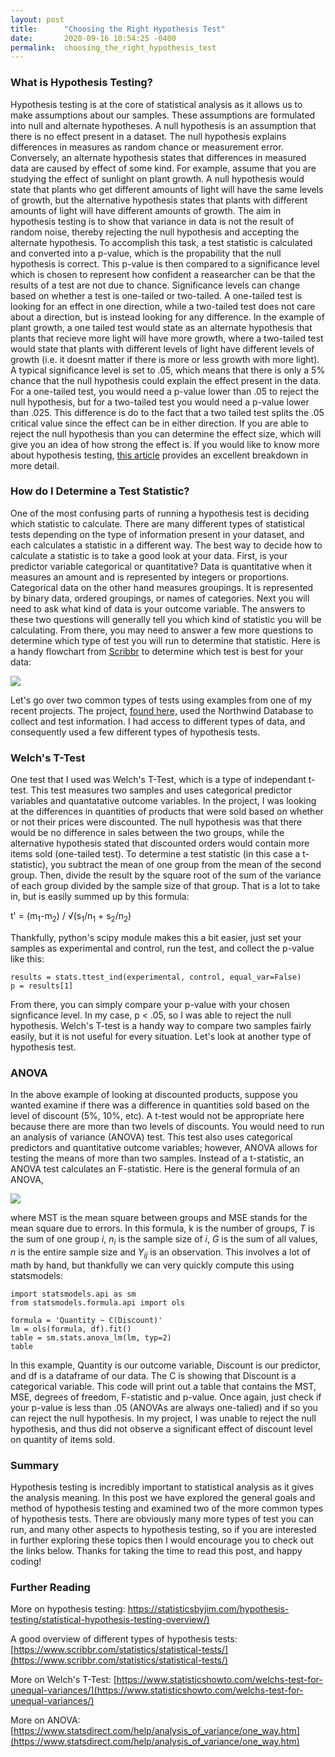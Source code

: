 ```yaml
---
layout: post
title:      "Choosing the Right Hypothesis Test"
date:       2020-09-16 10:54:25 -0400
permalink:  choosing_the_right_hypothesis_test
---
```



### What is Hypothesis Testing?

Hypothesis testing is at the core of statistical analysis as it allows us to make assumptions about our samples. These assumptions are formulated into null and alternate hypotheses. A null hypothesis is an assumption that there is no effect present in a dataset. The null hypothesis explains differences in measures as random chance or measurement error. Conversely, an alternate hypothesis states that differences in measured data are caused by effect of some kind. For example, assume that you are studying the effect of sunlight on plant growth. A null hypothesis would state that plants who get different amounts of light will have the same levels of growth, but the alternative hypothesis states that plants with different amounts of light will have different amounts of growth. The aim in hypothesis testing is to show that variance in data is not the result of random noise, thereby rejecting the null hypothesis and accepting the alternate hypothesis. To accomplish this task, a test statistic is calculated and converted into a p-value, which is the propability that the null hypothesis is correct. This p-value is then compared to a significance level which is chosen to represent how confident a reasearcher can be that the results of a test are not due to chance. Significance levels can change based on whether a test is one-tailed or two-tailed.  A one-tailed test is looking for an effect in one direction, while a two-tailed test does not care about a direction, but is instead looking for any difference. In the example of plant growth, a one tailed test would state as an alternate hypothesis that plants that recieve more light will have more growth, where a two-tailed test would state that plants with different levels of light have different levels of growth (i.e. it doesnt matter if there is more or less growth with more light). A typical significance level is set to .05, which means that there is only a 5% chance that the null hypothesis could explain the effect present in the data. For a one-tailed test, you would need a p-value lower than .05 to reject the null hypothesis, but for a two-tailed test you would need a p-value lower than .025. This difference is do to the fact that a two tailed test splits the .05 critical value since the effect can be in either direction. If you are able to reject the null hypothesis than you can determine the effect size, which will give you an idea of how strong the effect is. If you would like to know more about hypothesis testing, [this article](https://statisticsbyjim.com/hypothesis-testing/statistical-hypothesis-testing-overview/) provides an excellent breakdown in more detail.

### How do I Determine a Test Statistic?
One of the most confusing parts of running a hypothesis test is deciding which statistic to calculate.  There are many different types of statistical tests depending on the type of information present in your dataset, and each calculates a statistic in a different way. The best way to decide how to calculate a statistic is to take a good look at your data. First, is your predictor variable categorical or quantitative? Data is quantitative when it measures an amount and is represented by integers or proportions. Categorical data on the other hand measures groupings. It is represented by binary data, ordered groupings, or names of categories. Next you will need to ask what kind of data is your outcome variable. The answers to these two questions will generally tell you which kind of statistic you will be calculating.  From there, you may need to answer a few more questions to determine which type of test you will run to determine that statistic. Here is a handy flowchart from [Scribbr](https://www.scribbr.com/statistics/statistical-tests/) to determine which test is best for your data:

![](https://cdn.scribbr.com/wp-content/uploads//2020/01/flowchart-for-choosing-a-statistical-test.png)

Let's go over two common types of tests using examples from one of my recent projects. The project, [found here,](https://github.com/CGrannan/dsc-mod-3-project-online-ds-sp-000) used the Northwind Database to collect and test information. I had access to different types of data, and consequently used a few different types of hypothesis tests. 

### Welch's T-Test
One test that I used was Welch's T-Test, which is a type of independant t-test. This test measures two samples and uses categorical predictor variables and quantatative outcome variables. In the project, I was looking at the differences in quantities of products that were sold based on whether or not their prices were discounted. The null hypothesis was that there would be no difference in sales between the two groups, while the alternative hypothesis stated that discounted orders would contain more items sold (one-tailed test). To determine a test statistic (in this case a t-statistic), you subtract the mean of one group from the mean of the second group.  Then, divide the result by the square root of the sum of the variance of each group divided by the sample size of that group. That is a lot to take in, but is easily summed up by this formula: 

t' = (m<sub>1</sub>-m<sub>2</sub>) / √(s<sub>1</sub>/n<sub>1</sub> + s<sub>2</sub>/n<sub>2</sub>)

Thankfully, python's scipy module makes this a bit easier, just set your samples as experimental and control, run the test, and collect the p-value like this:
```
results = stats.ttest_ind(experimental, control, equal_var=False)
p = results[1]
```
From there, you can simply compare your p-value with your chosen signficance level. In my case, p < .05, so I was able to reject the null hypothesis. Welch's T-test is a handy way to compare two samples fairly easily, but it is not useful for every situation.  Let's look at another type of hypothesis test.

### ANOVA
In the above example of looking at discounted products, suppose you wanted examine if there was a difference in quantities sold based on the level of discount (5%, 10%, etc).  A t-test would not be appropriate here because there are more than two levels of discounts.  You would need to run an analysis of variance (ANOVA) test. This test also uses categorical predictors and quantitative outcome variables; however, ANOVA allows for testing the means of more than two samples. Instead of a t-statistic, an ANOVA test calculates an F-statistic.  Here is the general formula of an ANOVA,
 
 ![](https://www.statsdirect.com/help/generatedimages/equations/equation54.svg)

where MST is the mean square between groups and MSE stands for the mean square due to errors. In this formula, k is the number of groups, *T* is the sum of one group *i*, *n*<sub>*i*</sub> is the sample size of *i*, *G* is the sum of all values, *n* is the entire sample size and *Y*<sub>*ij*</sub> is an observation. This involves a lot of math by hand, but thankfully we can very quickly compute this using statsmodels:
```
import statsmodels.api as sm
from statsmodels.formula.api import ols

formula = 'Quantity ~ C(Discount)'
lm = ols(formula, df).fit()
table = sm.stats.anova_lm(lm, typ=2)
table
```
In this example, Quantity is our outcome variable, Discount is our predictor, and df is a dataframe of our data. The C is showing that Discount is a categorical variable. This code will print out a table that contains the MST, MSE, degrees of freedom, F-statistic and p-value. Once again, just check if your p-value is less than .05 (ANOVAs are always one-talied) and if so you can reject the null hypothesis. In my project, I was unable to reject the null hypothesis, and thus did not observe a significant effect of discount level on quantity of items sold.

### Summary

Hypothesis testing is incredibly important to statistical analysis as it gives the analysis meaning. In this post we have explored the general goals and method of hypothesis testing and examined two of the more common types of hypothesis tests. There are obviously many more types of test you can run, and many other aspects to hypothesis testing, so if you are interested in further exploring these topics then I would encourage you to check out the links below.  Thanks for taking the time to read this post, and happy coding!

### Further Reading
More on hypothesis testing: [https://statisticsbyjim.com/hypothesis-testing/statistical-hypothesis-testing-overview/)](https://statisticsbyjim.com/hypothesis-testing/statistical-hypothesis-testing-overview/)

A good overview of different types of hypothesis tests: [https://www.scribbr.com/statistics/statistical-tests/](https://www.scribbr.com/statistics/statistical-tests/)

More on Welch's T-Test: [https://www.statisticshowto.com/welchs-test-for-unequal-variances/](https://www.statisticshowto.com/welchs-test-for-unequal-variances/)

More on ANOVA: [https://www.statsdirect.com/help/analysis_of_variance/one_way.htm](https://www.statsdirect.com/help/analysis_of_variance/one_way.htm)

